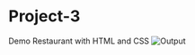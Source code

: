# Project-3
Demo Restaurant with HTML and CSS
![Output](https://user-images.githubusercontent.com/122848080/219942645-aa2fe1f1-2ff9-440d-b7c3-281a06ae348e.png)
